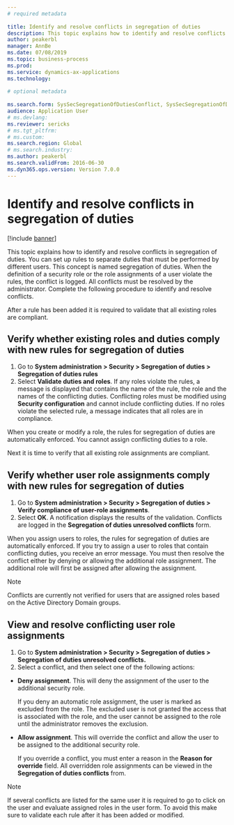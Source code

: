 ```yaml
--- 
# required metadata 
 
title: Identify and resolve conflicts in segregation of duties
description: This topic explains how to identify and resolve conflicts in segregation of duties.
author: peakerbl
manager: AnnBe 
ms.date: 07/08/2019
ms.topic: business-process 
ms.prod:  
ms.service: dynamics-ax-applications 
ms.technology:  
 
# optional metadata 
 
ms.search.form: SysSecSegregationOfDutiesConflict, SysSecSegregationOfDutiesRule   
audience: Application User 
# ms.devlang:  
ms.reviewer: sericks
# ms.tgt_pltfrm:  
# ms.custom:  
ms.search.region: Global
# ms.search.industry: 
ms.author: peakerbl
ms.search.validFrom: 2016-06-30 
ms.dyn365.ops.version: Version 7.0.0 
---
```

# Identify and resolve conflicts in segregation of duties

[!include [banner](../../includes/banner.md)]

This topic explains how to identify and resolve conflicts in segregation of duties. You can set up rules to separate duties that must be performed by different users. This concept is named segregation of duties. When the definition of a security role or the role assignments of a user violate the rules, the conflict is logged. All conflicts must be resolved by the administrator. Complete the following procedure to identify and resolve conflicts.

After a rule has been added it is required to validate that all existing roles are compliant. 

## Verify whether existing roles and duties comply with new rules for segregation of duties
1. Go to **System administration > Security > Segregation of duties > Segregation of duties rules**
3. Select **Validate duties and roles**. If any roles violate the rules, a message is displayed that contains the name of the rule, the role and the names of the conflicting duties. Conflicting roles must be modified using **Security configuration** and cannot include conflicting duties. If no roles violate the selected rule, a message indicates that all roles are in compliance.   

When you create or modify a role, the rules for segregation of duties are automatically enforced. You cannot assign conflicting duties to a role.

Next it is time to verify that all existing role assignments are compliant.

## Verify whether user role assignments comply with new rules for segregation of duties
1. Go to **System administration > Security > Segregation of duties > Verify compliance of user-role assignments**.
2. Select **OK**. A notification displays the results of the validation. Conflicts are logged in the **Segregation of duties unresolved conflicts** form.   

When you assign users to roles, the rules for segregation of duties are automatically enforced. If you try to assign a user to roles that contain conflicting duties, you receive an error message. You must then resolve the conflict either by denying or allowing the additional role assignment. The additional role will first be assigned after allowing the assignment. 

> [!NOTE]
> Conflicts are currently not verified for users that are assigned roles based on the Active Directory Domain groups.

## View and resolve conflicting user role assignments
1. Go to **System administration > Security > Segregation of duties > Segregation of duties unresolved conflicts.** 
2. Select a conflict, and then select one of the following actions: 
-  **Deny assignment**. This will deny the assignment of the user to the additional security role. 
   
     If you deny an automatic role assignment, the user is marked as excluded from the role. The excluded user is not granted the access that is associated with the role, and   the user cannot be assigned to the role until the administrator removes the exclusion. 
-  **Allow assignment**. This will override the conflict and allow the user to be assigned to the additional security role. 
    
     If you override a conflict, you must enter a reason in    the **Reason for override** field. All overridden role assignments can be viewed in the **Segregation of duties     conflicts** from.  

> [!NOTE]
>If several conflicts are listed for the same user it is required to go to click on the user and evaluate assigned roles in the user form. To avoid this make sure to validate each rule after it has been added or modified.
